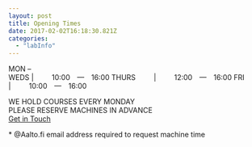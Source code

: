 ```yaml
---
layout: post
title: Opening Times
date: 2017-02-02T16:18:30.821Z
categories:
  - "labInfo"
---
```


<div markdown="1" class="info--contact-times">

MON –<br/>WEDS | &emsp;&emsp; 10:00&emsp;—&emsp;16:00
THURS &emsp;&emsp; | &emsp;&emsp; 12:00&emsp;—&emsp;16:00
FRI &emsp;&emsp; | &emsp;&emsp; 10:00&emsp;—&emsp;16:00

</div>

<div class="info--contact-text">
  WE HOLD COURSES EVERY MONDAY<br/>
  PLEASE RESERVE MACHINES IN ADVANCE
</div>

<div class="info--contact-button">
  <a href="mailto:fablab@aalto.fi" class="shadow">Get in Touch</a>
  <p>* @Aalto.fi email address required to request machine time</p>
</div>
